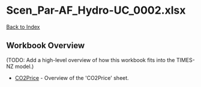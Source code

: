 # Scen_Par-AF_Hydro-UC_0002.xlsx

[Back to Index](../../../README.md)

## Workbook Overview

(TODO: Add a high-level overview of how this workbook fits into the TIMES-NZ model.)

- [CO2Price](CO2Price.md) - Overview of the 'CO2Price' sheet.
